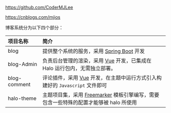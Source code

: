 https://github.com/CoderMJLee

https://cnblogs.com/mjios





博客系统分为以下四个部分：

| 项目名称     | 简介                                                         |
| :----------- | :----------------------------------------------------------- |
| blog         | 提供整个系统的服务，采用 [Spring Boot](https://spring.io/) 开发 |
| blog-Admin   | 负责后台管理的渲染，采用 [Vue](https://vuejs.org/) 开发，已集成在 Halo 运行包内，无需独立部署。 |
| blog-comment | 评论插件，采用 [Vue](https://vuejs.org/) 开发，在主题中运行方式引入构建好的 `Javascript` 文件即可 |
| halo-theme   | 主题项目集，采用 [Freemarker](https://freemarker.apache.org/) 模板引擎编写，需要包含一些特殊的配置才能够被 halo 所使用 |

